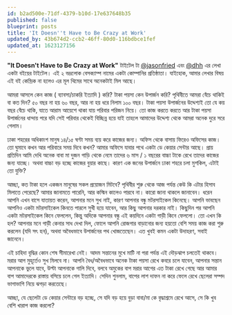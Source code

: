 ```yaml
---
id: b2ad500e-71df-4379-b10d-17e637648b35
published: false
blueprint: posts
title: 'It Doesn''t Have to Be Crazy at Work'
updated_by: 43b674d2-ccb2-46ff-80d0-116bdbce1fef
updated_at: 1623127156
---
```

**"It Doesn't Have to Be Crazy at Work"**
টাইটেল টা [@jasonfried](https://twitter.com/jasonfried) এবং [@dhh](https://twitter.com/dhh) এর লেখা একটা বইয়ের টাইটেল। এই ২ ভদ্রলোক বেসক্যাম্প নামের একটা কোম্পানির প্রতিষ্ঠাতা। 
যাইহোক, আমার লেখার বিষয় এই বই কেন্দ্রিক না হলেও এর মূল থিমের সাথে অনেকটাই মিল আছে। 

আমরা আসলে কেন কাজ ( ব্যাবসা/চাকরি ইত্যাদি ) করি? টাকা পয়সা কেন উপার্জন করি? 
পৃথিবীতে আমরা বেঁচে থাকিই বা কত দিন? ৫০ বছর না হয় ৬০ বছর, আর না হয় ধরে নিলাম ১০০ বছর। 
টাকা পয়সা উপার্জনের উদ্দেশ্যই তো যে কয় বছর বেঁচে থাকি, যাতে আরাম আয়েশে থাকা যায় পরিবার পরিজন নিয়ে। তো কাজ করতে করতে আর টাকা পয়সা উপার্জনের ধান্দায় পরে যদি সেই পরিবার থেকেই বিচ্ছিন্ন হয়ে যাই তাহলে আমাদের উদ্দেশ্য থেকে আমরা অনেক দুরে সরে গেলাম। 

ঢাকা শহরের অধিকাংশ মানুষ ১৪/১৫ ঘণ্টা সময় ব্যয় করে কাজের জন্য। অফিস থেকে বাসায় ফিরেও অফিসের কাজ। তো ঘুমাবে কখন আর পরিবারে সময় দিবে কখন? 
আমার অফিসে যাবার পথে একটা ডে কেয়ার সেন্টার আছে। প্রায় প্রতিদিন আমি দেখি অনেক বাবা মা দুজন গাড়ি থেকে নেমে তাদের ৬ মাস / ১ বছরের বাচ্চা টাকে রেখে তাদের কাজের জন্য যাচ্ছে।  অথবা বাচ্চা বড় হচ্ছে কাজের বুয়ার কাছে।  কারণ এক জনের উপার্জনে ঢাকা শহরে চলা মুশকিল, এটাই তো যুক্তি? 

আচ্ছা, কত টাকা হলে একজন মানুষের সকল প্রয়োজন মিটবে? পৃথিবীর শুরু থেকে আজ পর্যন্ত কেউ কি এটার হিসাব মিলাতে পেরেছে? আমার জানামতে পারেনি, আর কস্মিন কালেও পারবে না। কারো জানা থাকলে জানাবেন। 
ধরেন আপনি এখন বাসে যাতায়ত করেন, আপনার মনে সুখ নাই, কারণ আপনার বন্ধু মটরসাইকেল কিনেছে। আপনি ভাবছেন আপনিও একটা মটরসাইকেল কিনতে পারলে সুখী হয়ে যাবেন, আর কিছু আপনার দরকার নাই। কিছুদিন পর আপনি একটা মটরসাইকেল কিনে ফেললেন, কিন্তু অদিকে আপনার বন্ধু এই কয়দিনে একটা গাড়ী কিনে ফেললো। তো এখন কি হল? আপনার মনে গাড়ী কেনার সাধ দেখা দিল, ফোলে আপনি রোজগার বাড়ানোর জন্য হয়তো বেশি সময় কাজ করা শুরু করলেন (যদি সৎ হন), অথবা অবৈধভাবে উপার্জনের পথ খোজতেছেন।  এত খুবই কমন একটা উদাহরণ, সবাই জানেনে। 

এই চাহিদা বৃদ্ধির কোন শেষ সীমারেখা নেই।  আদম সন্তানের মুখে মাটি না পরা পর্যন্ত এই দৌড়ঝাপ চলতেই থাকবে। মরার আগ মুহূর্তেও সুখ মিলবে না। আপনি বৈধ/অবৈধভাবে অনেক টাকা পয়সা রেখে কবরে চলে যাবেন, আপনার সন্তান আপনাকে ভুলে যাবে, উল্টা আপনাকে গালি দিবে, বলবে অমুকের বাপ মরার আগের এত টাকা রেখে গেছে আর আমার বাপ আমাদেরকে রাস্তায় বসিয়ে চলে গেল ইত্যাদি। সেদিন শুনলাম, বাপের লাশ দাফন না করে ফেলে রেখে ছেলেরা সম্পদ ভাগাভাগি নিয়ে ঝগড়া করতেছে। 

আচ্ছা, যে ছেলেটা ডে কেয়ার সেন্টারে বড় হচ্ছে, সে যদি বড় হয়ে বুড়া বাবা/মা কে বৃদ্ধাশ্রমে রেখে আসে, সে কি খুব বেশি খারাপ কাজ করলো?